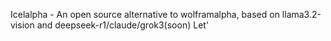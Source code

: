 Icelalpha - An open source alternative to wolframalpha, based on llama3.2-vision and deepseek-r1/claude/grok3(soon)
Let'
